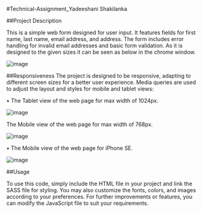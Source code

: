 #Technical-Assignment_Yadeeshani Shakilanka

##Project Description

This is a simple web form designed for user input. It features fields for first name, last name, email address, and address. The form includes error handling for invalid email addresses and basic form validation.
As it is designed to the given sizes it can be seen as below in the chrome window.

![image](https://github.com/Yadee9910/Technical-Assignment_Yadeeshani-Shakilanka/assets/88592731/3cd63225-cb7e-4f23-b48e-5605d798295b)

##Responsiveness
The project is designed to be responsive, adapting to different screen sizes for a better user experience. Media queries are used to adjust the layout and styles for mobile and tablet views:

•	The Tablet view of the web page for max width of 1024px.

![image](https://github.com/Yadee9910/Technical-Assignment_Yadeeshani-Shakilanka/assets/88592731/c2be017f-63a7-424c-b506-b268c9935f33)

The Mobile view of the web page for max width of 768px.

![image](https://github.com/Yadee9910/Technical-Assignment_Yadeeshani-Shakilanka/assets/88592731/0a973ed2-b9b5-4a61-96bc-7db1b5155a62)

•	The Mobile view of the web page for iPhone SE.

![image](https://github.com/Yadee9910/Technical-Assignment_Yadeeshani-Shakilanka/assets/88592731/cb980c68-cbf7-4718-804a-aa7e6060b80d)

##Usage

To use this code, simply include the HTML file in your project and link the SASS file for styling. You may also customize the fonts, colors, and images according to your preferences.
For further improvements or features, you can modify the JavaScript file to suit your requirements.


